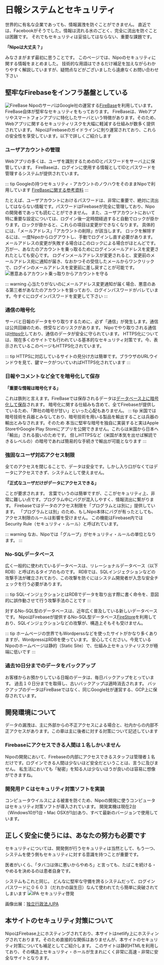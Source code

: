 # 日報システムとセキュリティ
世界的に有名な企業であっても、情報漏洩を防ぐことができません。
直近では、Facebookがそうでした。情報は流れる水のごとく、完全に流出を防ぐことは困難です。
それでもセキュリティは妥協してはならない、重要な課題です。

**「Nipoは大丈夫？」**

みなさまがまず最初に思うことです。
このページでは、Nipoのセキュリティに関する情報をまとめました。
技術的な用語はできるだけ補足を加えながらわかりやすく解説していますが、疑問点などがございましたら遠慮なくお問い合わせ下さい

## 堅牢なFirebaseをインフラ基盤としている
![FireBase](/security/fb.png)
NipoのサーバはGoogle社の運営する[FireBase](https://firebase.google.com/)を利用しています。FireBase自体が堅牢なセキュリティをもっております。
FireBaseは、Webアプリやスマートフォンアプリに特化したサーバという特徴があります。そのため、Webアプリに関するセキュリティリスクを大幅に軽減する仕組みが数多く提供されています。
NipoはFirebaseのガイドラインに則り運営されており、これらの安全性を享受しています。以下で詳しくご紹介します

### ユーザアカウントの管理
Webアプリの多くは、ユーザを識別するためのIDとパスワードをサーバ上に保管しています。
FireBaseは、ログインに使用する情報としてIDとパスワードを管理するシステムが提供されています。

::: tip
Googleの持つセキュリティ・アカウントのノウハウをそのままNipoで利用しています
[FireBaseに関する参考資料](https://firebase.google.com/products/auth/?hl=ja)
:::

たとえば、ユーザアカウントにおけるパスワードは、非常に重要で、絶対に流出してはならない情報です。パスワードはFirebaseが完全に管理しており、Nipoの開発者であっても読むことができません。
また、ユーザアカウントにおいて特に重要な設定については、ログイン後一定時間経過すると自動でロックが掛かります。ロックが掛かると、これらの項目は変更ができなくなります。
具体的には、「メールアドレス」「アカウントの削除」が該当します。
ロックを解除するには、一度Nipoからログアウトし、手動でログインし直す必要があります。
メールアドレスの変更が失敗する場合はこのロックによる場合がほとんどです。
万が一、あなたのアカウントを乗っ取るためにログインメールアドレスを変更されたとしても安心です。
ログインメールアドレスが変更されると、変更前のメールアドレス宛に通知が届き、なおかつその受信したメールからワンクリックで、ログインのメールアドレスを変更前に差し戻すことが可能です。
![悪意あるアカウント乗っ取りからアカウントを守る](/security/protect.png)

::: warning
心当たりがないのにメールアドレス変更通知が届く場合、悪意のある第三者があなたのアカウントを狙っており、ログインパスワードがバレています。今すぐにログインパスワードを変更して下さい
:::

### 通信の暗号化
サーバと日報のデータをやり取りするために、必ず「通信」が発生します。通信は公共回線のため、傍受などのリスクがあります。
Nipoでやり取りされる通信は[Https化](https://www.bloom-promotion.jp/journal/web-knowledge/http-https-ssl-difference.html)しており、通信のデータが安全に守られています。
HTTPS化については、現在多くのサイトでも行われている基本的なセキュリティ対策です。今、表示されているこのページもHTTPS化されています。

::: tip
HTTPSに対応しているサイトの見分け方は簡単です。ブラウザのURLウインドウを見て、鍵マークがついていればHTTPS化されています
:::

### 日報やコメントなど全てを暗号化して保存
**「重要な情報は暗号化する」**

これは鉄則と言えます。FireBaseでは保存されるデータは[データベース上に暗号化して保存](https://firebase.google.com/support/privacy/?hl=ja#data_encryption)されます。
暗号化に関する仕組みも含めて、全てFirebaseが提供しているため、「弊社の暗号が甘い」といった心配もありません。
::: tip
米国では暗号技術を兵器とみなしており、暗号技術を用いる製品を輸出することは兵器の輸出とみなされます。そのため
本当に堅牢な暗号を独自に実装すると実はApple StoreやGoogle Play Storeにアプリを公開できません。これらは米国から日本へ「輸出」される扱いのためです。
但しHTTPSなど（米国が本気を出せば解読できるレベルの）の暗号であれば簡易的な手続きで輸出が可能となります
:::

### 強固なユーザ対応アクセス制限
全てのアクセスを閉じることで、データは安全です。しかし入り口がなくてはデータにアクセスできず、システムとして使えません。

**「正式なユーザだけがデータにアクセスできる」**

ことが要求されます。
言葉でいうのは簡単ですが、ここがセキュリティ上、非常に難しい点です。プログラム中にバグが混入しやすく、情報流出に繋がります。
Firebaseではデータのアクセス制限を「プログラムとは別に」提供しています。
「プログラムとは別」のため、もしNipo本体にバグが有ったとしても、アクセス制限のルールは影響を受けません。
この機能はFirebase内ではSecurity Rule（セキュリティ・ルール）と呼ばれています。

::: warning
なお、Nipoでは「グループ」がセキュリティ・ルールの単位となります。
:::

### No-SQLデータベース
広く一般的に使われているデータベースは、リレーショナルデータベース（以下RDB）と呼ばれるタイプのものです。
RDBでは、SQLインジェクションなどの攻撃手法が確立されており、この攻撃を防ぐにはシステム開発者が入念な安全チェックを行う必要があります。

::: tip
SQL-インジェクションとはRDBでデータを取り出す際に書く命令を、意図的に誤作動させて行う攻撃手法のことです
:::

対するNo-SQL型のデータベースは、近年広く普及している新しいデータベースです。
NipoはFirebaseが提供するNo-SQL型データベース[FireStore](https://firebase.google.com/products/firestore/)を利用しており、SQLインジェクションなどの攻撃が、構造上そもそも受けません。

::: tip
ホームページの世界でもWordperssなどを使ったサイトがかなり多くありますが、WordpressはRDBを使っています。
安心してください。今見ているNipoのホームページは静的（Static Site）で、仕組み上セキュリティリスクが極端に低いです
:::

### 過去10日分までのデータをバックアップ
お客様からお預かりしている日報のデータは、毎日バックアップをとっています。
過去１０日分までを取得し、古いバックアップは適時消去されます。
バックアップのデータはFireBaseではなく、同じGoogle社が運営する、GCP上に保存されています。

## 開発環境について
データの漏洩は、主に外部からの不正アクセスによる場合と、社内からの内部不正アクセスがあります。この章は主に後者に対する対策について記述しています

### Firebaseにアクセスできる人間は１名しかいません
Nipoの開発において、Firebaseの内部にアクセスできるスタッフは管理者１名だけです。ログインできる人間は少ないほど安全だということは、言うに及びません。
私生活においても「秘密」を知る人は少ないほうが良いのは容易に想像ができますね。

### 開発用ＰＣはセキュリティ対策ソフトを実装
コンピュータウイルスによる被害を防ぐため、Nipoの開発に使うコンピュータはセキュリティ対策ソフトが導入されています。
開発実機は現在2台（Windows10が1台・Mac OSXが1台)あり、すべて最新のバージョンで使用しています。

## 正しく安全に使うには、あなたの努力も必要です
セキュリティについては、開発側が行うセキュリティは当然として、もう一つ、システムを使う側もセキュリティに対する意識を持つことが重要です。

医者がいくら、「タバコは体に悪いからやめろ」と言っても、たばこを続ける・やめるを決めるのは患者自身です。

システムもこれと同じ。
どんなに堅牢な守備を誇るシステムだって、ログインパスワードに０６０３（だれかの誕生日）なんて使われてたら簡単に突破されてしまいます
![IPA セキュリティ啓発](/security/ipa2.jpg)

画像出展：[独立行政法人IPA](https://www.ipa.go.jp/security/keihatsu/munekyun-pw/)

## 本サイトのセキュリティ対策について
NipoはFirebase上にホスティングされており、本サイトはnetlify上にホスティングされております。そのため直接的な関係はありませんが、本サイトのセキュリティ対策についても補足としてご紹介します。
このサイトは静的HTMLを利用しており、その構造上セキュリティ・ホールが生まれにくく非常に高速・非常に安全なサイトとなります。